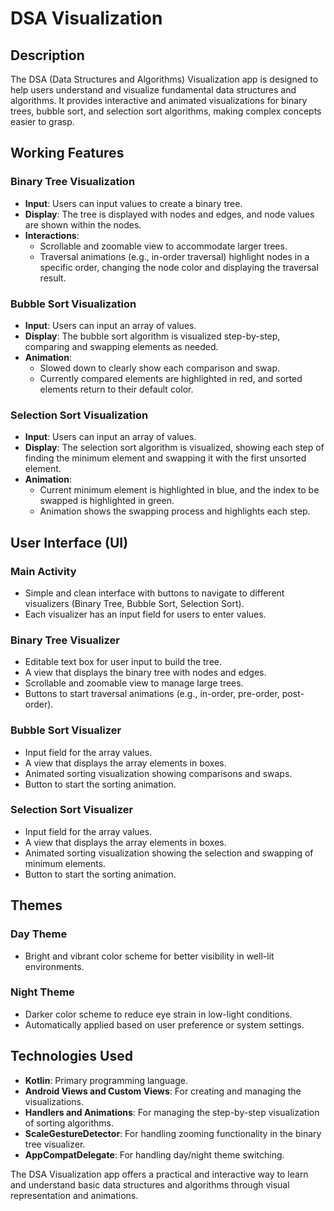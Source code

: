 # DSA Visualization

## Description
The DSA (Data Structures and Algorithms) Visualization app is designed to help users understand and visualize fundamental data structures and algorithms. It provides interactive and animated visualizations for binary trees, bubble sort, and selection sort algorithms, making complex concepts easier to grasp.

## Working Features
### Binary Tree Visualization
- **Input**: Users can input values to create a binary tree.
- **Display**: The tree is displayed with nodes and edges, and node values are shown within the nodes.
- **Interactions**:
  - Scrollable and zoomable view to accommodate larger trees.
  - Traversal animations (e.g., in-order traversal) highlight nodes in a specific order, changing the node color and displaying the traversal result.

### Bubble Sort Visualization
- **Input**: Users can input an array of values.
- **Display**: The bubble sort algorithm is visualized step-by-step, comparing and swapping elements as needed.
- **Animation**:
  - Slowed down to clearly show each comparison and swap.
  - Currently compared elements are highlighted in red, and sorted elements return to their default color.

### Selection Sort Visualization
- **Input**: Users can input an array of values.
- **Display**: The selection sort algorithm is visualized, showing each step of finding the minimum element and swapping it with the first unsorted element.
- **Animation**:
  - Current minimum element is highlighted in blue, and the index to be swapped is highlighted in green.
  - Animation shows the swapping process and highlights each step.

## User Interface (UI)
### Main Activity
- Simple and clean interface with buttons to navigate to different visualizers (Binary Tree, Bubble Sort, Selection Sort).
- Each visualizer has an input field for users to enter values.

### Binary Tree Visualizer
- Editable text box for user input to build the tree.
- A view that displays the binary tree with nodes and edges.
- Scrollable and zoomable view to manage large trees.
- Buttons to start traversal animations (e.g., in-order, pre-order, post-order).

### Bubble Sort Visualizer
- Input field for the array values.
- A view that displays the array elements in boxes.
- Animated sorting visualization showing comparisons and swaps.
- Button to start the sorting animation.

### Selection Sort Visualizer
- Input field for the array values.
- A view that displays the array elements in boxes.
- Animated sorting visualization showing the selection and swapping of minimum elements.
- Button to start the sorting animation.

## Themes
### Day Theme
- Bright and vibrant color scheme for better visibility in well-lit environments.

### Night Theme
- Darker color scheme to reduce eye strain in low-light conditions.
- Automatically applied based on user preference or system settings.

## Technologies Used
- **Kotlin**: Primary programming language.
- **Android Views and Custom Views**: For creating and managing the visualizations.
- **Handlers and Animations**: For managing the step-by-step visualization of sorting algorithms.
- **ScaleGestureDetector**: For handling zooming functionality in the binary tree visualizer.
- **AppCompatDelegate**: For handling day/night theme switching.

The DSA Visualization app offers a practical and interactive way to learn and understand basic data structures and algorithms through visual representation and animations.
